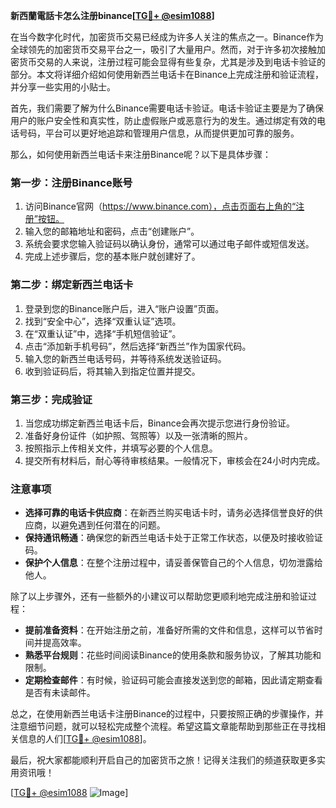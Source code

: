 **新西蘭電話卡怎么注册binance[[TG💪+ @esim1088](https://t.me/s/esim1088)]**

在当今数字化时代，加密货币交易已经成为许多人关注的焦点之一。Binance作为全球领先的加密货币交易平台之一，吸引了大量用户。然而，对于许多初次接触加密货币交易的人来说，注册过程可能会显得有些复杂，尤其是涉及到电话卡验证的部分。本文将详细介绍如何使用新西兰电话卡在Binance上完成注册和验证流程，并分享一些实用的小贴士。

首先，我们需要了解为什么Binance需要电话卡验证。电话卡验证主要是为了确保用户的账户安全性和真实性，防止虚假账户或恶意行为的发生。通过绑定有效的电话号码，平台可以更好地追踪和管理用户信息，从而提供更加可靠的服务。

那么，如何使用新西兰电话卡来注册Binance呢？以下是具体步骤：

### **第一步：注册Binance账号**
1. 访问Binance官网（https://www.binance.com），点击页面右上角的“注册”按钮。
2. 输入您的邮箱地址和密码，点击“创建账户”。
3. 系统会要求您输入验证码以确认身份，通常可以通过电子邮件或短信发送。
4. 完成上述步骤后，您的基本账户就创建好了。

### **第二步：绑定新西兰电话卡**
1. 登录到您的Binance账户后，进入“账户设置”页面。
2. 找到“安全中心”，选择“双重认证”选项。
3. 在“双重认证”中，选择“手机短信验证”。
4. 点击“添加新手机号码”，然后选择“新西兰”作为国家代码。
5. 输入您的新西兰电话号码，并等待系统发送验证码。
6. 收到验证码后，将其输入到指定位置并提交。

### **第三步：完成验证**
1. 当您成功绑定新西兰电话卡后，Binance会再次提示您进行身份验证。
2. 准备好身份证件（如护照、驾照等）以及一张清晰的照片。
3. 按照指示上传相关文件，并填写必要的个人信息。
4. 提交所有材料后，耐心等待审核结果。一般情况下，审核会在24小时内完成。

### **注意事项**
- **选择可靠的电话卡供应商**：在新西兰购买电话卡时，请务必选择信誉良好的供应商，以避免遇到任何潜在的问题。
- **保持通讯畅通**：确保您的新西兰电话卡处于正常工作状态，以便及时接收验证码。
- **保护个人信息**：在整个注册过程中，请妥善保管自己的个人信息，切勿泄露给他人。

除了以上步骤外，还有一些额外的小建议可以帮助您更顺利地完成注册和验证过程：

- **提前准备资料**：在开始注册之前，准备好所需的文件和信息，这样可以节省时间并提高效率。
- **熟悉平台规则**：花些时间阅读Binance的使用条款和服务协议，了解其功能和限制。
- **定期检查邮件**：有时候，验证码可能会直接发送到您的邮箱，因此请定期查看是否有未读邮件。

总之，在使用新西兰电话卡注册Binance的过程中，只要按照正确的步骤操作，并注意细节问题，就可以轻松完成整个流程。希望这篇文章能帮助到那些正在寻找相关信息的人们[[TG💪+ @esim1088](https://t.me/s/esim1088)]。

最后，祝大家都能顺利开启自己的加密货币之旅！记得关注我们的频道获取更多实用资讯哦！

[[TG💪+ @esim1088](https://t.me/s/esim1088) ![Image](https://i.postimg.cc/4NQfJmqS/Snipaste-2025-05-13-00-14-12.png)]
